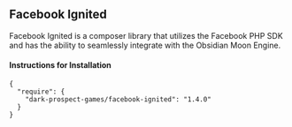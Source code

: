 ## Facebook Ignited

Facebook Ignited is a composer library that utilizes the Facebook PHP SDK and has the ability to seamlessly integrate with the
Obsidian Moon Engine.

#### Instructions for Installation

```
{
  "require": {
    "dark-prospect-games/facebook-ignited": "1.4.0"
  }
}
```
